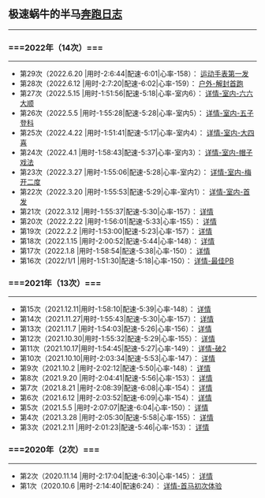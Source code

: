 
## 极速蜗牛的半马[奔跑日志](../running.md)
***
### ===2022年（14次）===
*** 
- 第29次（2022.6.20 |用时-2:6:44|配速-6:01|心率-158）： [运动手表第一发](./bm29.md)
- 第28次（2022.6.12 |用时-2:7:20|配速-6:02|心率-159）： [户外-解封首跑](./bm28.md)
- 第27次（2022.5.15 |用时-1:51:56|配速-5:18|心率-室内6）： [详情-室内-六六大顺](./bm27.md)
- 第26次（2022.5.5 |用时-1:55:28|配速-5:28|心率-室内5）： [详情-室内-五子登科](./bm26.md)
- 第25次（2022.4.22 |用时-1:51:41|配速-5:17|心率-室内4）： [详情-室内-大四喜](./bm25.md)
- 第24次（2022.4.1  |用时-1:58:43|配速-5:37|心率-室内3）： [详情-室内-帽子戏法](./bm24.md)
- 第23次（2022.3.27 |用时-1:55:06|配速-5:28|心率-室内2）： [详情-室内-梅开二度](./bm23.md)
- 第22次（2022.3.20 |用时-1:55:53|配速-5:29|心率-室内1）： [详情-室内-首发](./bm22.md)
- 第21次（2022.3.12 |用时-1:55:37|配速-5:30|心率-157）： [详情](./bm21.md)
- 第20次（2022.2.22 |用时-1:56:01|配速-5:33|心率-155）： [详情](./bm20.md)
- 第19次（2022.2.2  |用时-1:53:00|配速-5:23|心率-157）： [详情](./bm19.md)
- 第18次（2022.1.15 |用时-2:00:52|配速-5:44|心率-148）： [详情](./bm18.md)
- 第17次（2022.1.8  |用时-1:58:54|配速-5:38|心率-150）： [详情](./bm17.md)
- 第16次（2022/1/1  |用时-1:51:30|配速-5:18|心率-150）： [详情-最佳PB](./bm16.md)
### ===2021年（13次）===
***  
- 第15次（2021.12.11|用时-1:58:10|配速-5:39|心率-148）： [详情](./bm15.md)
- 第14次（2021.11.27|用时-1:55:43|配速-5:30|心率-157）： [详情](./bm14.md)
- 第13次（2021.11.7 |用时-1:54:03|配速-5:26|心率-156）： [详情](./bm13.md)
- 第12次（2021.10.30|用时-1:55:32|配速-5:29|心率-155）： [详情](./bm12.md)
- 第11次（2021.10.17|用时-1:54:45|配速-5:27|心率-149）： [详情-破2](./bm11.md)
- 第10次（2021.10.10|用时-2:03:34|配速-5:53|心率-147）： [详情](./bm10.md)
- 第9次（2021.10.2  |用时-2:02:12|配速-5:50|心率-148）： [详情](./bm9.md)
- 第8次（2021.9.20  |用时-2:04:41|配速-5:56|心率-153）： [详情](./bm8.md)
- 第7次（2021.8.21  |用时-2:08:39|配速-6:08|心率-154）： [详情](./bm7.md)
- 第6次（2021.6.12  |用时-2:03:52|配速-6:09|心率-154）： [详情](./bm6.md)
- 第5次（2021.5.5   |用时-2:07:07|配速-6:04|心率-150）： [详情](./bm5.md)
- 第4次（2021.3.28  |用时-2:05:30|配速-5:58|心率-155）： [详情](./bm4.md)
- 第3次（2021.2.11  |用时-2:01:23|配速-5:46|心率-153）： [详情](./bm3.md)  
### ===2020年（2次）===   
***  
- 第2次（2020.11.14 |用时-2:17:04|配速-6:30|心率-145）： [详情](./bm2.md)
- 第1次（2020.10.6  |用时-2:14:40|配速6:24）： [详情-首马初次体验](./bm1.md)
